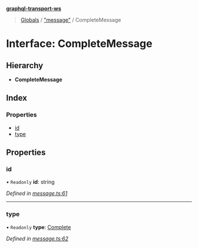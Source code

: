 **[graphql-transport-ws](../README.md)**

> [Globals](../README.md) / ["message"](../modules/_message_.md) / CompleteMessage

# Interface: CompleteMessage

## Hierarchy

* **CompleteMessage**

## Index

### Properties

* [id](_message_.completemessage.md#id)
* [type](_message_.completemessage.md#type)

## Properties

### id

• `Readonly` **id**: string

*Defined in [message.ts:61](https://github.com/enisdenjo/graphql-transport-ws/blob/624b4ce/src/message.ts#L61)*

___

### type

• `Readonly` **type**: [Complete](../enums/_message_.messagetype.md#complete)

*Defined in [message.ts:62](https://github.com/enisdenjo/graphql-transport-ws/blob/624b4ce/src/message.ts#L62)*
